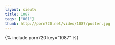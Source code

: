 ```yaml
--- 
layout: sieutv
title: 1087
tags: ["001"]
thumb: http://porn720.net/video/1087/poster.jpg
---
```

{% include porn720 key="1087" %} 
